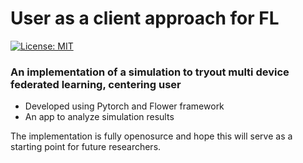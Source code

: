 # User as a client approach for FL

[![License: MIT](https://img.shields.io/badge/License-MIT-yellow.svg)](https://opensource.org/licenses/MIT)

### An implementation of a simulation to tryout multi device federated learning, centering user

- Developed using Pytorch and Flower framework
- An app to analyze simulation results

The implementation is fully openosurce and hope this will serve as a starting point for future researchers.